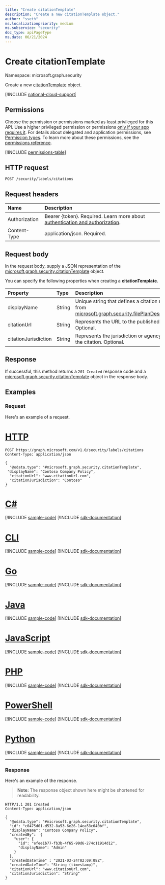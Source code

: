 ```yaml
---
title: "Create citationTemplate"
description: "Create a new citationTemplate object."
author: "sseth"
ms.localizationpriority: medium
ms.subservice: "security"
doc_type: apiPageType
ms.date: 06/21/2024
---
```


# Create citationTemplate
Namespace: microsoft.graph.security

Create a new [citationTemplate](../resources/security-citationtemplate.md) object.

[!INCLUDE [national-cloud-support](../../includes/global-us.md)]

## Permissions
Choose the permission or permissions marked as least privileged for this API. Use a higher privileged permission or permissions [only if your app requires it](/graph/permissions-overview#best-practices-for-using-microsoft-graph-permissions). For details about delegated and application permissions, see [Permission types](/graph/permissions-overview#permission-types). To learn more about these permissions, see the [permissions reference](/graph/permissions-reference).

<!-- { "blockType": "permissions", "name": "security_labelsroot_post_citations" } -->
[!INCLUDE [permissions-table](../includes/permissions/security-labelsroot-post-citations-permissions.md)]

## HTTP request

<!-- {
  "blockType": "ignored"
}
-->
``` http
POST /security/labels/citations
```

## Request headers
|Name|Description|
|:---|:---|
|Authorization|Bearer {token}. Required. Learn more about [authentication and authorization](/graph/auth/auth-concepts).|
|Content-Type|application/json. Required.|

## Request body
In the request body, supply a JSON representation of the [microsoft.graph.security.citationTemplate](../resources/security-citationtemplate.md) object.

You can specify the following properties when creating a **citationTemplate**.

|Property|Type|Description|
|:---|:---|:---|
|displayName|String|Unique string that defines a citation name. Inherited from [microsoft.graph.security.filePlanDescriptorTemplate](../resources/security-fileplandescriptor.md).|
|citationUrl|String|Represents the URL to the published citation. Optional.|
|citationJurisdiction|String|Represents the jurisdiction or agency that published the citation. Optional.|


## Response

If successful, this method returns a `201 Created` response code and a [microsoft.graph.security.citationTemplate](../resources/security-citationtemplate.md) object in the response body.

## Examples

### Request
Here's an example of a request.

# [HTTP](#tab/http)
<!-- {
  "blockType": "request",
  "name": "create_citationtemplate_from_"
}
-->
``` http
POST https://graph.microsoft.com/v1.0/security/labels/citations
Content-Type: application/json

{
  "@odata.type": "#microsoft.graph.security.citationTemplate",
 "displayName": "Contoso Company Policy",
  "citationUrl": "www.citationUrl.com",
  "citationJurisdiction": "Contoso"
}
```

# [C#](#tab/csharp)
[!INCLUDE [sample-code](../includes/snippets/csharp/create-citationtemplate-from--csharp-snippets.md)]
[!INCLUDE [sdk-documentation](../includes/snippets/snippets-sdk-documentation-link.md)]

# [CLI](#tab/cli)
[!INCLUDE [sample-code](../includes/snippets/cli/create-citationtemplate-from--cli-snippets.md)]
[!INCLUDE [sdk-documentation](../includes/snippets/snippets-sdk-documentation-link.md)]

# [Go](#tab/go)
[!INCLUDE [sample-code](../includes/snippets/go/create-citationtemplate-from--go-snippets.md)]
[!INCLUDE [sdk-documentation](../includes/snippets/snippets-sdk-documentation-link.md)]

# [Java](#tab/java)
[!INCLUDE [sample-code](../includes/snippets/java/create-citationtemplate-from--java-snippets.md)]
[!INCLUDE [sdk-documentation](../includes/snippets/snippets-sdk-documentation-link.md)]

# [JavaScript](#tab/javascript)
[!INCLUDE [sample-code](../includes/snippets/javascript/create-citationtemplate-from--javascript-snippets.md)]
[!INCLUDE [sdk-documentation](../includes/snippets/snippets-sdk-documentation-link.md)]

# [PHP](#tab/php)
[!INCLUDE [sample-code](../includes/snippets/php/create-citationtemplate-from--php-snippets.md)]
[!INCLUDE [sdk-documentation](../includes/snippets/snippets-sdk-documentation-link.md)]

# [PowerShell](#tab/powershell)
[!INCLUDE [sample-code](../includes/snippets/powershell/create-citationtemplate-from--powershell-snippets.md)]
[!INCLUDE [sdk-documentation](../includes/snippets/snippets-sdk-documentation-link.md)]

# [Python](#tab/python)
[!INCLUDE [sample-code](../includes/snippets/python/create-citationtemplate-from--python-snippets.md)]
[!INCLUDE [sdk-documentation](../includes/snippets/snippets-sdk-documentation-link.md)]

---

### Response
Here's an example of the response.
>**Note:** The response object shown here might be shortened for readability.
<!-- {
  "blockType": "response",
  "truncated": true,
  "@odata.type": "microsoft.graph.security.citationTemplate"
}
-->
``` http
HTTP/1.1 201 Created
Content-Type: application/json

{
  "@odata.type": "#microsoft.graph.security.citationTemplate",
  "id": "c0475d01-d532-8a53-6e26-14ea58c640bf",
  "displayName": "Contoso Company Policy",
  "createdBy":  {
    "user": {
      "id": "efee1b77-fb3b-4f65-99d6-274c11914d12",
      "displayName": "Admin"
    }
  },
  "createdDateTime" : "2021-03-24T02:09:08Z",
  "createdDateTime": "String (timestamp)",
  "citationUrl": "www.citationUrl.com",
  "citationJurisdiction": "String"
}
```

